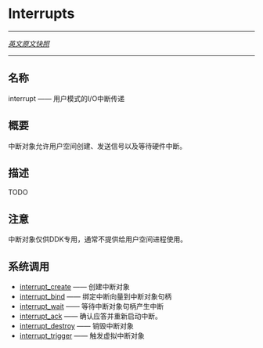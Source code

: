 # Interrupts
---

[*英文原文快照*](https://github.com/fuchsia-mirror/zircon/blob/fd7c237ca14f48dd4f1d7a0a7c3d2d3d304dbb47/docs/objects/interrupts.md)

---

<!-- ## NAME -->
## 名称

<!-- interrupts - Usermode I/O interrupt delivery -->
interrupt —— 用户模式的I/O中断传递


<!-- ## SYNOPSIS -->
## 概要

<!-- Interrupt objects allow userspace to create, signal, and wait on
hardware interrupts. -->
中断对象允许用户空间创建、发送信号以及等待硬件中断。

<!-- ## DESCRIPTION -->
## 描述

TODO

<!-- ## NOTES -->
## 注意
<!-- 
Interrupt Objects are private to the DDK and not generally available
to userspace processes. -->
中断对象仅供DDK专用，通常不提供给用户空间进程使用。

<!-- ## SYSCALLS -->
## 系统调用

<!-- + [interrupt_create](../syscalls/interrupt_create.md) - Create an interrupt handle
+ [interrupt_bind](../syscalls/interrupt_bind.md) - Bind an interrupt vector to interrupt handle
+ [interrupt_wait](../syscalls/interrupt_wait.md) - Wait for an interrupt on an interrupt handle
+ [interrupt_get_timestamp](../syscalls/interrupt_get_timestamp.md) - Get the timestamp for an interrupt
+ [interrupt_signal](../syscalls/interrupt_signal.md) - Signals a virtual interrupt on an interrupt handle -->

+ [interrupt_create](../syscalls/interrupt_create.md) —— 创建中断对象
+ [interrupt_bind](../syscalls/interrupt_bind.md) —— 绑定中断向量到中断对象句柄
+ [interrupt_wait](../syscalls/interrupt_wait.md) —— 等待中断对象句柄产生中断
+ [interrupt_ack](../syscalls/interrupt_ack.md) —— 确认应答并重新启动中断。
+ [interrupt_destroy](../syscalls/interrupt_destroy.md) —— 销毁中断对象
+ [interrupt_trigger](../syscalls/interrupt_trigger.md) —— 触发虚拟中断对象